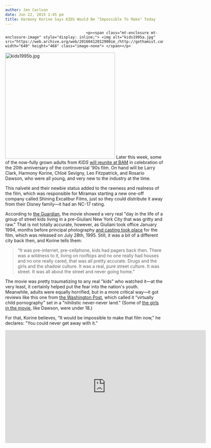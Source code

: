 ```yaml
---
author: Jen Carlson
date: Jun 22, 2015 1:45 pm
title: Harmony Korine Says KIDS Would Be "Impossible To Make" Today
---
```


	
										<p><span class="mt-enclosure mt-enclosure-image" style="display: inline;"> <img alt="kids1995a.jpg" src="https://web.archive.org/web/20160412012900im_/http://gothamist.com/attachments/arts_jen/kids1995a.jpg" width="640" height="468" class="image-none"> </span></p>

<p><span class="mt-enclosure mt-enclosure-image" style="display: inline;"> <img alt="kids1995b.jpg" src="https://web.archive.org/web/20160412012900im_/http://gothamist.com/attachments/arts_jen/kids1995b.jpg" width="350" height="338" class="image-right"> </span>Later this week, some of the now-fully grown adults from <em>KIDS</em> <a href="https://web.archive.org/web/20160412012900/http://gothamist.com/2015/05/13/i_have_no_legs.php">will reunite at BAM</a> in celebration of the 20th anniversary of the controversial &apos;90s film. On hand will be Larry Clark, Harmony Korine, Chlo&#xEB; Sevigny, Leo Fitzpatrick, and Rosario Dawson, who were all young, and very new to the industry at the time. </p>

<p>This na&#xEF;vet&#xE9; and their newbie status added to the rawness and realness of the film, which was responsible for Miramax starting a new one-off company called Shining Excalibur Films, just so they could distribute it away from their Disney family&#x2014;it had an NC-17 rating.</p>

<p>According to <a href="https://web.archive.org/web/20160412012900/http://www.theguardian.com/film/2015/jun/22/harmony-korine-kids-20th-anniversary">the Guardian</a>, the movie showed a very real &quot;day in the life of a group of street kids living in a pre-Giuliani New York City that was gritty and raw.&quot; That is not totally accurate, however, as Giuliani took office January 1994, months before principal photography <a href="https://web.archive.org/web/20160412012900/http://gothamist.com/2015/06/03/kids_casting_call_flyer.php">and casting took place</a> for the film, which was released on July 28th, 1995. Still, it was a bit of a different city back then, and Korine tells them:</p>

<blockquote>&#x201C;It was pre-internet, pre-cellphone, kids had pagers back then. There was a wildness to it, living on rooftops and no one really had houses and no one really cared, that was all pretty accurate. Drugs and the girls and the shadow culture. It was a real, pure street culture. It was street. It was all about the street and never going home.&#x201D;</blockquote>

<p>The movie was pretty traumatizing to any real &quot;kids&quot; who watched it&#x2014;at the very least, it certainly helped put the fear into the nation&apos;s youth. Meanwhile, adults were equally horrified, but in a more critical way&#x2014;it got reviews like this one from <a href="https://web.archive.org/web/20160412012900/http://www.washingtonpost.com/wp-srv/style/longterm/movies/videos/kidsnrkempley_c029f5.htm">the Washington Post</a>, which called it &#x201C;virtually child pornography&quot; set in a &quot;nihilistic never-never land.&quot; (Some of <a href="https://web.archive.org/web/20160412012900/http://gothamist.com/2015/06/03/kids_casting_call_flyer.php">the girls in the movie</a>, like Dawson, were under 18.)</p>

<p>For that, Korine believes, &#x201C;It would be impossible to make that film now,&quot; he declares: &quot;You could never get away with it.&#x201D;</p>

<p><iframe width="640" height="360" src="https://web.archive.org/web/20160412012900if_/https://www.youtube.com/embed/i_aM425mcyo" frameborder="0" allowfullscreen></iframe></p>					
										
									
				